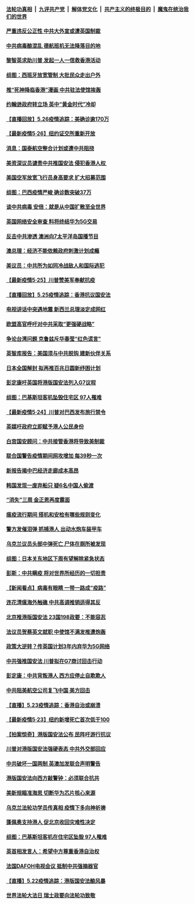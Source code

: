 

####  [法轮功真相](../../../../basic/blob/master/README.md?t=05270201) &nbsp;|&nbsp; [九评共产党](../../../../9ping.md/blob/master/README.md?t=05270201) &nbsp;|&nbsp; [解体党文化](../../../../jtdwh.md/blob/master/README.md?t=05270201)  &nbsp;|&nbsp; [共产主义的终极目的](../../../../gczydzjmd.md/blob/master/README.md?t=05270201) &nbsp;|&nbsp; [魔鬼在统治我们的世界](../../../../mgztzwmdsj.md/blob/master/README.md?t=05270201) 

#### [严重违反公正性 中共大外宣或遭英国制裁](../pages/nsc418/n12138040.md?t=05270201) 

#### [中共病毒酿混乱 德航班机无法降落目的地](../pages/nsc418/n12138234.md?t=05270201) 

#### [黎智英求助川普 发起一人一信救香港活动](../pages/nsc418/n12138020.md?t=05270201) 

#### [组图：西班牙放宽管制 大批民众走出户外](../pages/nsc418/n12137039.md?t=05270201) 

#### [推“死神降临香港”漫画 中共驻法使馆挨轰](../pages/nsc418/n12137278.md?t=05270201) 

#### [约翰逊政府转立场 英中“黄金时代”冷却](../pages/nsc418/n12137765.md?t=05270201) 

#### [【直播回放】5.26疫情追踪：美确诊逾170万](../pages/nsc418/n12137714.md?t=05270201) 

#### [【最新疫情5·26】纽约证交所重新开放](../pages/nsc418/n12136315.md?t=05270201) 

#### [消息：国泰航空整合计划或遭中共阻挠](../pages/nsc418/n12137406.md?t=05270201) 

#### [美资深议员谴责中共推国安法 侵犯香港人权 ](../pages/nsc418/n12137026.md?t=05270201) 

#### [美国空军放宽飞行员身高要求 扩大招募范围](../pages/nsc418/n12136925.md?t=05270201) 

#### [组图：巴西疫情严峻 确诊数突破37万](../pages/nsc418/n12135176.md?t=05270201) 

#### [谈中共病毒 安倍：就是从中国扩散至全世界](../pages/nsc418/n12136698.md?t=05270201) 

#### [英国网络安全审查 料将终结华为5G交易](../pages/nsc418/n12136137.md?t=05270201) 

#### [反击中共渗透 澳洲向7太平洋岛国播节目](../pages/nsc418/n12136063.md?t=05270201) 

#### [澳总理：经济不能依赖政府刺激计划成瘾](../pages/nsc418/n12135474.md?t=05270201) 

#### [美议员：中共所为如同冷战敌人和国际逃犯](../pages/nsc418/n12135413.md?t=05270201) 

#### [【最新疫情5·25】川普赞美军奉献抗疫](../pages/nsc418/n12129818.md?t=05270201) 

#### [【直播回放】5.25疫情追踪：香港抗议国安法](../pages/nsc418/n12135040.md?t=05270201) 

#### [电视讲话中突遇地震 新西兰总理淡定成网红](../pages/nsc418/n12135034.md?t=05270201) 

#### [欧盟高官呼吁对中共采取“更强硬战略”](../pages/nsc418/n12134842.md?t=05270201) 

#### [争论台湾问题 克鲁兹斥华春莹“红色谎言”](../pages/nsc418/n12134821.md?t=05270201) 

#### [英智库报告：美国须与中共脱钩 建新伙伴关系](../pages/nsc418/n12134701.md?t=05270201) 

#### [日本全国解封 拟再推百兆日圆新纾困计划](../pages/nsc418/n12134336.md?t=05270201) 

#### [彭定康吁英国将港版国安法列入G7议程](../pages/nsc418/n12134110.md?t=05270201) 

#### [组图：巴基斯坦客机坠毁住宅区 97人罹难](../pages/nsc418/n12133297.md?t=05270201) 

#### [【最新疫情5·24】川普对巴西发布旅行禁令](../pages/nsc418/n12129725.md?t=05270201) 

#### [英媒吁政府立即赋予港人公民身份](../pages/nsc418/n12133448.md?t=05270201) 

#### [白宫国安顾问：中共接管香港将导致美制裁](../pages/nsc418/n12133393.md?t=05270201) 

#### [联合国警告疫情期间网攻增加 每39秒一次](../pages/nsc418/n12133186.md?t=05270201) 

#### [新报告揭中巴经济走廊成本高昂](../pages/nsc418/n12125317.md?t=05270201) 

#### [韩国发现一废弃船只 疑6名中国人偷渡](../pages/nsc418/n12132957.md?t=05270201) 

#### [“消失”三周 金正恩再度露面](../pages/nsc418/n12132917.md?t=05270201) 

#### [瘟疫流行期间 搭机和安检有哪些规则变化](../pages/nsc418/n12130243.md?t=05270201) 

#### [警方发催泪弹 抓捕港人 出动水炮车装甲车](../pages/nsc418/n12132643.md?t=05270201) 

#### [乌克兰议员头部中弹死亡 尸体在厕所被发现](../pages/nsc418/n12132316.md?t=05270201) 

#### [组图：日本关东地区下周有望解除紧急状态](../pages/nsc418/n12128396.md?t=05270201) 

#### [彭斯：中共瞒疫 将对世界所经历的一切担责](../pages/nsc418/n12132235.md?t=05270201) 

#### [【新闻看点】病毒有眼睛 一带一路成“疫路”](../pages/nsc418/n12131845.md?t=05270201) 

#### [连花清瘟海外触礁 中共高调推销适得其反](../pages/nsc418/n12132101.md?t=05270201) 

#### [北京推港版国安法 23国198政要：不能容忍](../pages/nsc418/n12132083.md?t=05270201) 

#### [法议员贺蔡英文就职 中使馆不满发推遭炮轰](../pages/nsc418/n12131829.md?t=05270201) 

#### [政策大逆转？传英国计划3年内弃华为5G网络](../pages/nsc418/n12131960.md?t=05270201) 

#### [中共强推国安法 川普拟在G7商讨回击行动](../pages/nsc418/n12131877.md?t=05270201) 

#### [彭定康：中共背叛港人 西方应停止自欺欺人](../pages/nsc418/n12131417.md?t=05270201) 

#### [中共阻美航空公司复飞中国 美方回击](../pages/nsc418/n12131493.md?t=05270201) 

#### [【直播】5.23疫情追踪：香港自治或崩溃](../pages/nsc418/n12131425.md?t=05270201) 

#### [【最新疫情5·23】纽约新增死亡首次低于100](../pages/nsc418/n12130566.md?t=05270201) 

#### [【拍案惊奇】港版国安法公布 民阵吁游行抗议](../pages/nsc418/n12130473.md?t=05270201) 

#### [川普对港版国安法强硬表态 中共外交部回应](../pages/nsc418/n12129980.md?t=05270201) 

#### [中共破坏一国两制 英澳加发联合声明警告](../pages/nsc418/n12130088.md?t=05270201) 

#### [港版国安法向西方敲警钟：必须联合抗共](../pages/nsc418/n12129875.md?t=05270201) 

#### [美新规瞄准海思 切断华为芯片核心来源](../pages/nsc418/n12129504.md?t=05270201) 

#### [乌克兰法轮功学员传真相  疫情下多向神祈祷](../pages/nsc418/n12024744.md?t=05270201) 

#### [蓬佩奥支持港人 促北京收回灾难性决定](../pages/nsc418/n12129520.md?t=05270201) 

#### [组图：巴基斯坦客机在住宅区坠毁 97人罹难](../pages/nsc418/n12129326.md?t=05270201) 

#### [英首相发言人：希望中方尊重香港自治权](../pages/nsc418/n12129515.md?t=05270201) 

#### [法国DAFOH电视会议 抵制中共强摘器官](../pages/nsc418/n12128980.md?t=05270201) 

#### [【直播】5.22疫情追踪：港版国安法酿风暴](../pages/nsc418/n12129151.md?t=05270201) 

#### [世界法轮大法日 瑞士政要向法轮功致敬](../pages/nsc418/n12128484.md?t=05270201) 

